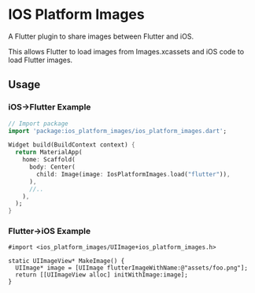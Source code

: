 # IOS Platform Images

A Flutter plugin to share images between Flutter and iOS.

This allows Flutter to load images from Images.xcassets and iOS code to load
Flutter images.

## Usage

### iOS->Flutter Example

``` dart
// Import package
import 'package:ios_platform_images/ios_platform_images.dart';

Widget build(BuildContext context) {
  return MaterialApp(
    home: Scaffold(
      body: Center(
        child: Image(image: IosPlatformImages.load("flutter")),
      ),
      //..
    ),
  );
}
```

### Flutter->iOS Example

```objc
#import <ios_platform_images/UIImage+ios_platform_images.h>

static UIImageView* MakeImage() {
  UIImage* image = [UIImage flutterImageWithName:@"assets/foo.png"];
  return [[UIImageView alloc] initWithImage:image];
}
```
